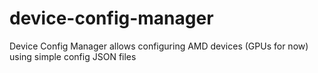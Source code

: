 # device-config-manager
Device Config Manager allows configuring AMD devices (GPUs for now) using simple config JSON files
